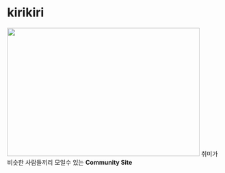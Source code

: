 # kirikiri
<img src="/Desktop/final-project/mainKiri.png" width="450px" height="300px"></img>
취미가 비슷한 사람들끼리 모일수 있는 __Community Site__
